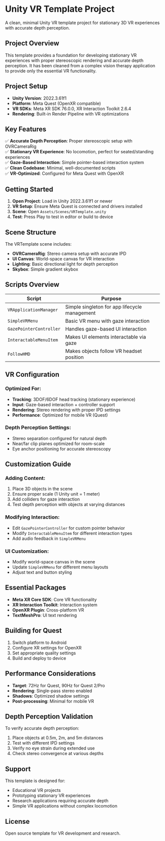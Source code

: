 # Unity VR Template Project

A clean, minimal Unity VR template project for stationary 3D VR experiences with accurate depth perception.

## Project Overview

This template provides a foundation for developing stationary VR experiences with proper stereoscopic rendering and accurate depth perception. It has been cleaned from a complex vision therapy application to provide only the essential VR functionality.

## Project Setup

- **Unity Version**: 2022.3.61f1
- **Platform**: Meta Quest (OpenXR compatible)
- **VR SDKs**: Meta XR SDK 76.0.0, XR Interaction Toolkit 2.6.4
- **Rendering**: Built-in Render Pipeline with VR optimizations

## Key Features

✅ **Accurate Depth Perception**: Proper stereoscopic setup with OVRCameraRig  
✅ **Stationary VR Experience**: No locomotion, perfect for seated/standing experiences  
✅ **Gaze-Based Interaction**: Simple pointer-based interaction system  
✅ **Clean Codebase**: Minimal, well-documented scripts  
✅ **VR-Optimized**: Configured for Meta Quest with OpenXR  

## Getting Started

1. **Open Project**: Load in Unity 2022.3.61f1 or newer
2. **VR Setup**: Ensure Meta Quest is connected and drivers installed
3. **Scene**: Open `Assets/Scenes/VRTemplate.unity`
4. **Test**: Press Play to test in editor or build to device

## Scene Structure

The VRTemplate scene includes:
- **OVRCameraRig**: Stereo camera setup with accurate IPD
- **UI Canvas**: World-space canvas for VR interaction
- **Lighting**: Basic directional light for depth perception
- **Skybox**: Simple gradient skybox

## Scripts Overview

| Script | Purpose |
|--------|---------|
| `VRApplicationManager` | Simple singleton for app lifecycle management |
| `SimpleVRMenu` | Basic VR menu with gaze interaction |
| `GazePointerController` | Handles gaze-based UI interaction |
| `InteractableMenuItem` | Makes UI elements interactable via gaze |
| `FollowHMD` | Makes objects follow VR headset position |

## VR Configuration

### Optimized For:
- **Tracking**: 3DOF/6DOF head tracking (stationary experience)
- **Input**: Gaze-based interaction + controller support
- **Rendering**: Stereo rendering with proper IPD settings
- **Performance**: Optimized for mobile VR (Quest)

### Depth Perception Settings:
- Stereo separation configured for natural depth
- Near/far clip planes optimized for room-scale
- Eye anchor positioning for accurate stereoscopy

## Customization Guide

### Adding Content:
1. Place 3D objects in the scene
2. Ensure proper scale (1 Unity unit = 1 meter)
3. Add colliders for gaze interaction
4. Test depth perception with objects at varying distances

### Modifying Interaction:
- Edit `GazePointerController` for custom pointer behavior
- Modify `InteractableMenuItem` for different interaction types
- Add audio feedback in `SimpleVRMenu`

### UI Customization:
- Modify world-space canvas in the scene
- Update `SimpleVRMenu` for different menu layouts
- Adjust text and button styling

## Essential Packages

- **Meta XR Core SDK**: Core VR functionality
- **XR Interaction Toolkit**: Interaction system
- **OpenXR Plugin**: Cross-platform VR
- **TextMeshPro**: UI text rendering

## Building for Quest

1. Switch platform to Android
2. Configure XR settings for OpenXR
3. Set appropriate quality settings
4. Build and deploy to device

## Performance Considerations

- **Target**: 72Hz for Quest, 90Hz for Quest 2/Pro
- **Rendering**: Single-pass stereo enabled
- **Shadows**: Optimized shadow settings
- **Post-processing**: Minimal for mobile VR

## Depth Perception Validation

To verify accurate depth perception:
1. Place objects at 0.5m, 2m, and 5m distances
2. Test with different IPD settings
3. Verify no eye strain during extended use
4. Check stereo convergence at various depths

## Support

This template is designed for:
- Educational VR projects
- Prototyping stationary VR experiences  
- Research applications requiring accurate depth
- Simple VR applications without complex locomotion

## License

Open source template for VR development and research.